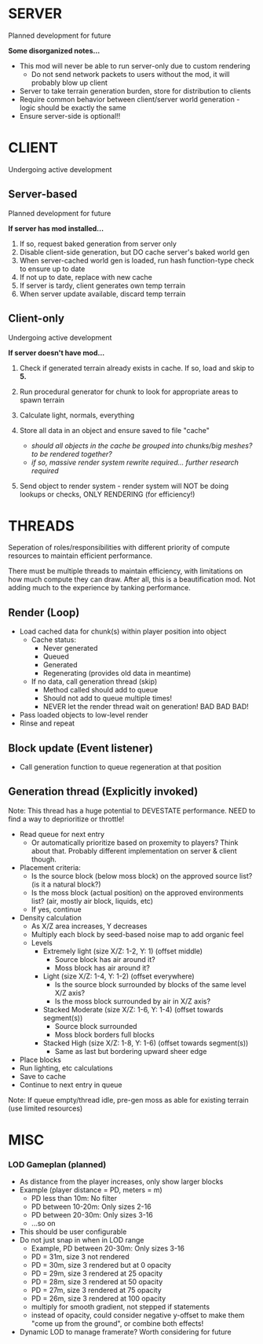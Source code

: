 # SERVER

Planned development for future

**Some disorganized notes...**

- This mod will never be able to run server-only due to custom rendering
    - Do not send network packets to users without the mod, it will probably blow up client
- Server to take terrain generation burden, store for distribution to clients
- Require common behavior between client/server world generation - logic should be exactly the same
- Ensure server-side is optional!!

# CLIENT

Undergoing active development

## Server-based

Planned development for future

**If server has mod installed...**

1. If so, request baked generation from server only
2. Disable client-side generation, but DO cache server's baked world gen
3. When server-cached world gen is loaded, run hash function-type check to ensure up to date
4. If not up to date, replace with new cache
5. If server is tardy, client generates own temp terrain
6. When server update available, discard temp terrain

## Client-only

Undergoing active development

**If server doesn't have mod...**

1. Check if generated terrain already exists in cache. If so, load and skip to **5.**
2. Run procedural generator for chunk to look for appropriate areas to spawn terrain
3. Calculate light, normals, everything
4. Store all data in an object and ensure saved to file "cache"

    - *should all objects in the cache be grouped into chunks/big meshes? to be rendered together?*
    - *if so, massive render system rewrite required... further research required*

5. Send object to render system - render system will NOT be doing lookups or checks, ONLY RENDERING (for efficiency!)

# THREADS

Seperation of roles/responsibilities with different priority of compute resources to maintain efficient performance.

There must be multiple threads to maintain efficiency, with limitations on how much compute they can draw. After all, this is a beautification mod. Not adding much to the experience by tanking performance.

## Render (Loop)

- Load cached data for chunk(s) within player position into object
    - Cache status:
        - Never generated
        - Queued
        - Generated
        - Regenerating (provides old data in meantime)
    - If no data, call generation thread (skip)
        - Method called should add to queue
        - Should not add to queue multiple times!
        - NEVER let the render thread wait on generation! BAD BAD BAD!
- Pass loaded objects to low-level render
- Rinse and repeat


## Block update (Event listener)

- Call generation function to queue regeneration at that position

## Generation thread (Explicitly invoked)

Note: This thread has a huge potential to DEVESTATE performance. NEED to find a way to deprioritize or throttle!

- Read queue for next entry
    - Or automatically prioritize based on proxemity to players? Think about that. Probably different implementation on server & client though.
- Placement criteria:
    - Is the source block (below moss block) on the approved source list? (is it a natural block?)
    - Is the moss block (actual position) on the approved environments list? (air, mostly air block, liquids, etc)
    - If yes, continue
- Density calculation
    - As X/Z area increases, Y decreases
    - Multiply each block by seed-based noise map to add organic feel
    - Levels
        - Extremely light (size X/Z: 1-2, Y: 1) (offset middle)
            - Source block has air around it?
            - Moss block has air around it?
        - Light (size X/Z: 1-4, Y: 1-2) (offset everywhere)
            - Is the source block surrounded by blocks of the same level X/Z axis?
            - Is the moss block surrounded by air in X/Z axis?
        - Stacked Moderate (size X/Z: 1-6, Y: 1-4) (offset towards segment(s))
            - Source block surrounded
            - Moss block borders full blocks
        - Stacked High (size X/Z: 1-8, Y: 1-6) (offset towards segment(s))
            - Same as last but bordering upward sheer edge
- Place blocks
- Run lighting, etc calculations
- Save to cache
- Continue to next entry in queue

Note: If queue empty/thread idle, pre-gen moss as able for existing terrain (use limited resources)

# MISC

### LOD Gameplan (planned)

- As distance from the player increases, only show larger blocks
- Example (player distance = PD, meters = m)
    - PD less than 10m: No filter
    - PD between 10-20m: Only sizes 2-16
    - PD between 20-30m: Only sizes 3-16
    - ...so on
- This should be user configurable
- Do not just snap in when in LOD range
    - Example, PD between 20-30m: Only sizes 3-16
    - PD = 31m, size 3 not rendered
    - PD = 30m, size 3 rendered but at 0 opacity
    - PD = 29m, size 3 rendered at 25 opacity
    - PD = 28m, size 3 rendered at 50 opacity
    - PD = 27m, size 3 rendered at 75 opacity
    - PD = 26m, size 3 rendered at 100 opacity
    - multiply for smooth gradient, not stepped if statements
    - instead of opacity, could consider negative y-offset to make them "come up from the ground", or combine both effects!
- Dynamic LOD to manage framerate? Worth considering for future